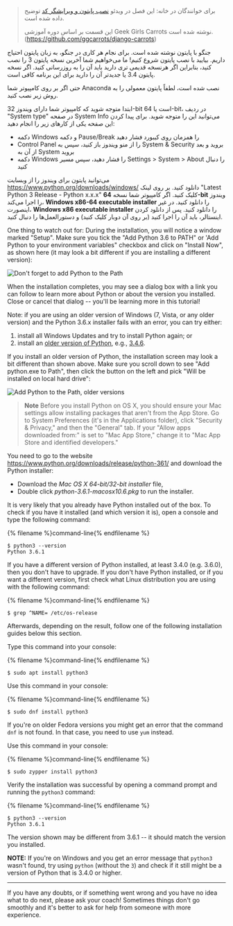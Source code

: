 > برای خوانندگان در خانه: این فصل در ویدئو [نصب پایتون و ویرایشگر کد](https://www.youtube.com/watch?v=pVTaqzKZCdA) توضیح داده شده است.
> 
> این قسمت بر اساس دوره آموزشی Geek Girls Carrots نوشته شده است.(https://github.com/ggcarrots/django-carrots)

جنگو با پایتون نوشته شده است. برای نجام هر کاری در جنگو، به زبان پایتون احتیاج داریم. بیایید با نصب پایتون شروع کنیم! ما می‌خواهیم شما آخرین نسخه پایتون 3 را نصب کنید، بنابراین اگر هرنسخه قدیمی تری دارید باید آن را به روزرسانی کنید. اگر نسخه پایتون 3.4 یا جدیدتر آن را دارید برای این برنامه کافی است.

حتی اگر بر روی کامپیوتر شما Anaconda نصب شده است، لطفاً پایتون معمولی را به روش زیر نصب کنید.

<!--sec data-title="Install Python: Windows" data-id="python_windows" data-collapse=true ces-->

ابتدا متوجه شوید که کامپیوتر شما دارای ویندوز 32-bit است یا 64-bit، در ردیف "System type" در صفحه System Info می‌توانید این را متوجه شوید. برای پیدا کردن این صفحه یکی از کارهای زیر را انجام دهید:

* دکمه Windows و دکمه Pause/Break را همزمان روی کیبورد فشار دهید
* Control Panel را از منو ویندوز باز کنید، سپس به System & Security بروید و بعد از آن به System بروید
* دکمه Windows را فشار دهید، سپس مسیر Settings > System > About را دنبال کنید

می‌توانید پایتون برای ویندوز را از وبسایت https://www.python.org/downloads/windows/ دانلود کنید. بر روی لینک "Latest Python 3 Release - Python x.x.x" کلیک کنید. اگر کامپیوتر شما نسخه **64-bit** ویندوز را اجرا می‌کند، **Windows x86-64 executable installer** را دانلود کنید. در غیر اینصورت، **Windows x86 executable installer** را دانلود کنید. پس از دانلود کردن اینستالر، باید آن را اجرا کنید (بر روی آن دوبار کلیک کنید) و دستورالعمل‌ها را دنبال کنید.

One thing to watch out for: During the installation, you will notice a window marked "Setup". Make sure you tick the "Add Python 3.6 to PATH" or 'Add Python to your environment variables" checkbox and click on "Install Now", as shown here (it may look a bit different if you are installing a different version):

![Don't forget to add Python to the Path](../python_installation/images/python-installation-options.png)

When the installation completes, you may see a dialog box with a link you can follow to learn more about Python or about the version you installed. Close or cancel that dialog -- you'll be learning more in this tutorial!

Note: if you are using an older version of Windows (7, Vista, or any older version) and the Python 3.6.x installer fails with an error, you can try either:

1. install all Windows Updates and try to install Python again; or
2. install an [older version of Python](https://www.python.org/downloads/windows/), e.g., [3.4.6](https://www.python.org/downloads/release/python-346/).

If you install an older version of Python, the installation screen may look a bit different than shown above. Make sure you scroll down to see "Add python.exe to Path", then click the button on the left and pick "Will be installed on local hard drive":

![Add Python to the Path, older versions](../python_installation/images/add_python_to_windows_path.png)

<!--endsec-->

<!--sec data-title="Install Python: OS X" data-id="python_OSX"
data-collapse=true ces-->

> **Note** Before you install Python on OS X, you should ensure your Mac settings allow installing packages that aren't from the App Store. Go to System Preferences (it's in the Applications folder), click "Security & Privacy," and then the "General" tab. If your "Allow apps downloaded from:" is set to "Mac App Store," change it to "Mac App Store and identified developers."

You need to go to the website https://www.python.org/downloads/release/python-361/ and download the Python installer:

* Download the *Mac OS X 64-bit/32-bit installer* file,
* Double click *python-3.6.1-macosx10.6.pkg* to run the installer.

<!--endsec-->

<!--sec data-title="Install Python: Linux" data-id="python_linux"
data-collapse=true ces-->

It is very likely that you already have Python installed out of the box. To check if you have it installed (and which version it is), open a console and type the following command:

{% filename %}command-line{% endfilename %}

    $ python3 --version
    Python 3.6.1
    

If you have a different version of Python installed, at least 3.4.0 (e.g. 3.6.0), then you don't have to upgrade. If you don't have Python installed, or if you want a different version, first check what Linux distribution you are using with the following command:

{% filename %}command-line{% endfilename %}

    $ grep ^NAME= /etc/os-release
    

Afterwards, depending on the result, follow one of the following installation guides below this section.

<!--endsec-->

<!--sec data-title="Install Python: Debian or Ubuntu" data-id="python_debian" data-collapse=true ces-->

Type this command into your console:

{% filename %}command-line{% endfilename %}

    $ sudo apt install python3
    

<!--endsec-->

<!--sec data-title="Install Python: Fedora" data-id="python_fedora"
data-collapse=true ces-->

Use this command in your console:

{% filename %}command-line{% endfilename %}

    $ sudo dnf install python3
    

If you're on older Fedora versions you might get an error that the command `dnf` is not found. In that case, you need to use `yum` instead.

<!--endsec-->

<!--sec data-title="Install Python: openSUSE" data-id="python_openSUSE"
data-collapse=true ces-->

Use this command in your console:

{% filename %}command-line{% endfilename %}

    $ sudo zypper install python3
    

<!--endsec-->

Verify the installation was successful by opening a command prompt and running the `python3` command:

{% filename %}command-line{% endfilename %}

    $ python3 --version
    Python 3.6.1
    

The version shown may be different from 3.6.1 -- it should match the version you installed.

**NOTE:** If you're on Windows and you get an error message that `python3` wasn't found, try using `python` (without the `3`) and check if it still might be a version of Python that is 3.4.0 or higher.

* * *

If you have any doubts, or if something went wrong and you have no idea what to do next, please ask your coach! Sometimes things don't go smoothly and it's better to ask for help from someone with more experience.